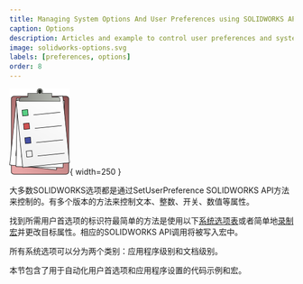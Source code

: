 ```yaml
---
title: Managing System Options And User Preferences using SOLIDWORKS API
caption: Options
description: Articles and example to control user preferences and system options at document and application levels using SOLIDWORKS API
image: solidworks-options.svg
labels: [preferences, options]
order: 8
---
```


![SOLIDWORKS选项API自动化](solidworks-options.svg){ width=250 }

大多数SOLIDWORKS选项都是通过SetUserPreference SOLIDWORKS API方法来控制的。有多个版本的方法来控制文本、整数、开关、数值等属性。

找到所需用户首选项的标识符最简单的方法是使用以下[系统选项表](https://help.solidworks.com/2018/english/api/sldworksapiprogguide/overview/system_options_and_document_properties.htm)或者简单地[录制宏](/solidworks-api/getting-started/macros/recording)并更改目标属性。相应的SOLIDWORKS API调用将被写入宏中。

所有系统选项可以分为两个类别：应用程序级别和文档级别。

本节包含了用于自动化用户首选项和应用程序设置的代码示例和宏。